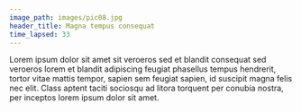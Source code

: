 ```yaml
---
image_path: images/pic08.jpg
header_title: Magna tempus consequat
time_lapsed: 33
---
```


Lorem ipsum dolor sit amet sit veroeros sed et blandit consequat sed veroeros lorem et blandit
adipiscing
feugiat phasellus tempus hendrerit, tortor vitae mattis tempor, sapien sem feugiat sapien, id suscipit
magna
felis nec elit. Class aptent taciti sociosqu ad litora torquent per conubia nostra, per inceptos lorem
ipsum
dolor sit amet.